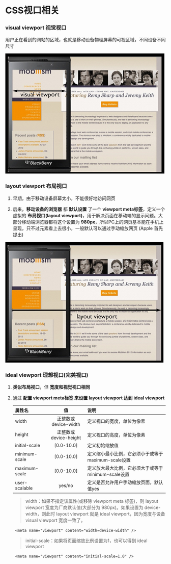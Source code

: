 # CSS视口相关

### visual viewport 视觉视口

用户正在看到的网站的区域，也就是移动设备物理屏幕的可视区域，不同设备不同尺寸

![visualViewport](./images/visualViewport.png)

### layout viewport 布局视口

1. 早期，由于移动设备屏幕太小，不能很好地访问网页

2. 后来，**移动设备的浏览器** 都 **默认设置** 了一个 **viewport meta标签**，定义一个虚拟的 **布局视口(layout viewport)**，用于解决页面在移动端的显示问题。大部分移动端浏览器都将这个设置为 **980px**，所以PC上的网页基本能在手机上呈现，只不过元素看上去很小，一般默认可以通过手动缩放网页 (Apple 首先提出)

![layoutViewport](./images/layoutViewport.png)

### ideal viewport 理想视口(完美视口)

1. **类似布局视口**，但 **宽度和视觉视口相同**

2. 通过 **配置 viewport meta标签 来设置 layout viewport 达到 ideal viewport**

    属性名|值|说明
    --|:--:|--
    width|正整数或device-width|定义视口的宽度，单位为像素
    height|正整数或device-height|定义视口的高度，单位为像素
    initial-scale|[0.0-10.0]|定义初始缩放值
    minimum-scale|[0.0-10.0]|定义缩小最小比例，它必须小于或等于maximum-scale设置
    maximum-scale|[0.0-10.0]|定义放大最大比例，它必须大于或等于minimum-scale设置
    user-scalable|yes/no|定义是否允许用户手动缩放页面，默认值yes

    > width：如果不指定该属性(或移除 viewport meta 标签)，则 layout viewport 宽度为厂商默认值(大部分为 980px)。如果设置为 device-width，则此时 layout viewport 就是 ideal viewport，因为宽度与设备 visual viewport 宽度一致了。

        <meta name="viewport" content="width=device-width" />

    > initial-scale：如果将页面缩放比例设置为1，也可以得到 ideal viewport

        <meta name="viewport" content="initial-scale=1.0" />